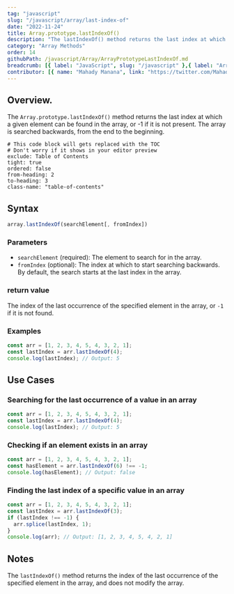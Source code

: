```yaml
---
tag: "javascript"
slug: "/javascript/array/last-index-of"
date: "2022-11-24"
title: Array.prototype.lastIndexOf()
description: "The lastIndexOf() method returns the last index at which a given element can be found in the array, or -1 if it is not present."
category: "Array Methods"
order: 14
githubPath: /javascript/Array/ArrayPrototypeLastIndexOf.md
breadcrumb: [{ label: "JavaScript", slug: "/javascript" },{ label: "Array Methods", slug: "/javascript/array" }]
contributor: [{ name: "Mahady Manana", link: "https://twitter.com/MahadyManana" }]
---
```




## Overview.

The `Array.prototype.lastIndexOf()` method returns the last index at which a given element can be found in the array, or -1 if it is not present. The array is searched backwards, from the end to the beginning.


```toc
# This code block will gets replaced with the TOC
# Don't worry if it shows in your editor preview
exclude: Table of Contents
tight: true
ordered: false
from-heading: 2
to-heading: 3
class-name: "table-of-contents"
```

## Syntax

```javascript
array.lastIndexOf(searchElement[, fromIndex])
```

### Parameters

- `searchElement` (required): The element to search for in the array.
- `fromIndex` (optional): The index at which to start searching backwards. By default, the search starts at the last index in the array.

### return value

The index of the last occurrence of the specified element in the array, or `-1` if it is not found.

### Examples

```javascript
const arr = [1, 2, 3, 4, 5, 4, 3, 2, 1];
const lastIndex = arr.lastIndexOf(4);
console.log(lastIndex); // Output: 5
```



## Use Cases

### Searching for the last occurrence of a value in an array

```javascript
const arr = [1, 2, 3, 4, 5, 4, 3, 2, 1];
const lastIndex = arr.lastIndexOf(4);
console.log(lastIndex); // Output: 5
```

### Checking if an element exists in an array


```javascript
const arr = [1, 2, 3, 4, 5, 4, 3, 2, 1];
const hasElement = arr.lastIndexOf(6) !== -1;
console.log(hasElement); // Output: false
```

### Finding the last index of a specific value in an array

```javascript
const arr = [1, 2, 3, 4, 5, 4, 3, 2, 1];
const lastIndex = arr.lastIndexOf(3);
if (lastIndex !== -1) {
  arr.splice(lastIndex, 1);
}
console.log(arr); // Output: [1, 2, 3, 4, 5, 4, 2, 1]
```

## Notes

The `lastIndexOf()` method returns the index of the last occurrence of the specified element in the array, and does not modify the array.

